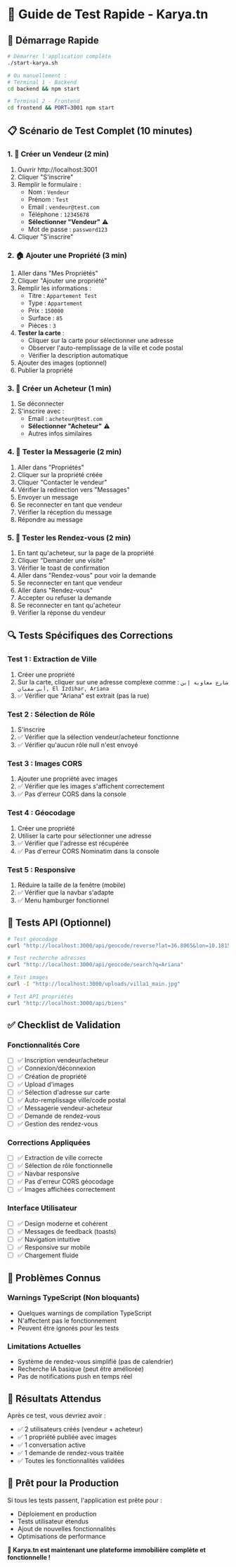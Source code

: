 # 🧪 Guide de Test Rapide - Karya.tn

## 🚀 Démarrage Rapide

```bash
# Démarrer l'application complète
./start-karya.sh

# Ou manuellement :
# Terminal 1 - Backend
cd backend && npm start

# Terminal 2 - Frontend  
cd frontend && PORT=3001 npm start
```

## 📋 Scénario de Test Complet (10 minutes)

### 1. 👤 Créer un Vendeur (2 min)
1. Ouvrir http://localhost:3001
2. Cliquer "S'inscrire"
3. Remplir le formulaire :
   - Nom : `Vendeur`
   - Prénom : `Test`
   - Email : `vendeur@test.com`
   - Téléphone : `12345678`
   - **Sélectionner "Vendeur"** ⚠️
   - Mot de passe : `password123`
4. Cliquer "S'inscrire"

### 2. 🏠 Ajouter une Propriété (3 min)
1. Aller dans "Mes Propriétés"
2. Cliquer "Ajouter une propriété"
3. Remplir les informations :
   - Titre : `Appartement Test`
   - Type : `Appartement`
   - Prix : `150000`
   - Surface : `85`
   - Pièces : `3`
4. **Tester la carte** :
   - Cliquer sur la carte pour sélectionner une adresse
   - Observer l'auto-remplissage de la ville et code postal
   - Vérifier la description automatique
5. Ajouter des images (optionnel)
6. Publier la propriété

### 3. 👥 Créer un Acheteur (1 min)
1. Se déconnecter
2. S'inscrire avec :
   - Email : `acheteur@test.com`
   - **Sélectionner "Acheteur"** ⚠️
   - Autres infos similaires

### 4. 💬 Tester la Messagerie (2 min)
1. Aller dans "Propriétés"
2. Cliquer sur la propriété créée
3. Cliquer "Contacter le vendeur"
4. Vérifier la redirection vers "Messages"
5. Envoyer un message
6. Se reconnecter en tant que vendeur
7. Vérifier la réception du message
8. Répondre au message

### 5. 📅 Tester les Rendez-vous (2 min)
1. En tant qu'acheteur, sur la page de la propriété
2. Cliquer "Demander une visite"
3. Vérifier le toast de confirmation
4. Aller dans "Rendez-vous" pour voir la demande
5. Se reconnecter en tant que vendeur
6. Aller dans "Rendez-vous"
7. Accepter ou refuser la demande
8. Se reconnecter en tant qu'acheteur
9. Vérifier la réponse du vendeur

## 🔍 Tests Spécifiques des Corrections

### Test 1 : Extraction de Ville
1. Créer une propriété
2. Sur la carte, cliquer sur une adresse complexe comme :
   `شارع معاوية إبن أبي سفيان, El Izdihar, Ariana`
3. ✅ Vérifier que "Ariana" est extrait (pas la rue)

### Test 2 : Sélection de Rôle
1. S'inscrire
2. ✅ Vérifier que la sélection vendeur/acheteur fonctionne
3. ✅ Vérifier qu'aucun rôle null n'est envoyé

### Test 3 : Images CORS
1. Ajouter une propriété avec images
2. ✅ Vérifier que les images s'affichent correctement
3. ✅ Pas d'erreur CORS dans la console

### Test 4 : Géocodage
1. Créer une propriété
2. Utiliser la carte pour sélectionner une adresse
3. ✅ Vérifier que l'adresse est récupérée
4. ✅ Pas d'erreur CORS Nominatim dans la console

### Test 5 : Responsive
1. Réduire la taille de la fenêtre (mobile)
2. ✅ Vérifier que la navbar s'adapte
3. ✅ Menu hamburger fonctionnel

## 🧪 Tests API (Optionnel)

```bash
# Test géocodage
curl "http://localhost:3000/api/geocode/reverse?lat=36.8065&lon=10.1815"

# Test recherche adresses
curl "http://localhost:3000/api/geocode/search?q=Ariana"

# Test images
curl -I "http://localhost:3000/uploads/villa1_main.jpg"

# Test API propriétés
curl "http://localhost:3000/api/biens"
```

## ✅ Checklist de Validation

### Fonctionnalités Core
- [ ] ✅ Inscription vendeur/acheteur
- [ ] ✅ Connexion/déconnexion
- [ ] ✅ Création de propriété
- [ ] ✅ Upload d'images
- [ ] ✅ Sélection d'adresse sur carte
- [ ] ✅ Auto-remplissage ville/code postal
- [ ] ✅ Messagerie vendeur-acheteur
- [ ] ✅ Demande de rendez-vous
- [ ] ✅ Gestion des rendez-vous

### Corrections Appliquées
- [ ] ✅ Extraction de ville correcte
- [ ] ✅ Sélection de rôle fonctionnelle
- [ ] ✅ Navbar responsive
- [ ] ✅ Pas d'erreur CORS géocodage
- [ ] ✅ Images affichées correctement

### Interface Utilisateur
- [ ] ✅ Design moderne et cohérent
- [ ] ✅ Messages de feedback (toasts)
- [ ] ✅ Navigation intuitive
- [ ] ✅ Responsive sur mobile
- [ ] ✅ Chargement fluide

## 🐛 Problèmes Connus

### Warnings TypeScript (Non bloquants)
- Quelques warnings de compilation TypeScript
- N'affectent pas le fonctionnement
- Peuvent être ignorés pour les tests

### Limitations Actuelles
- Système de rendez-vous simplifié (pas de calendrier)
- Recherche IA basique (peut être améliorée)
- Pas de notifications push en temps réel

## 🎯 Résultats Attendus

Après ce test, vous devriez avoir :
- ✅ 2 utilisateurs créés (vendeur + acheteur)
- ✅ 1 propriété publiée avec images
- ✅ 1 conversation active
- ✅ 1 demande de rendez-vous traitée
- ✅ Toutes les fonctionnalités validées

## 🚀 Prêt pour la Production

Si tous les tests passent, l'application est prête pour :
- Déploiement en production
- Tests utilisateur étendus
- Ajout de nouvelles fonctionnalités
- Optimisations de performance

**🎉 Karya.tn est maintenant une plateforme immobilière complète et fonctionnelle !**
